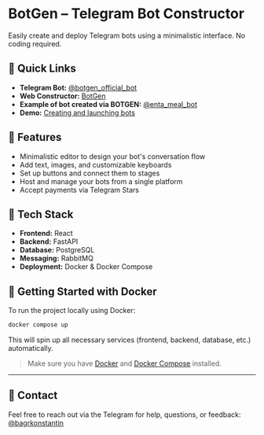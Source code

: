 # BotGen – Telegram Bot Constructor

Easily create and deploy Telegram bots using a minimalistic interface. No coding required.

## 🔗 Quick Links

- **Telegram Bot:** [@botgen_official_bot](https://t.me/botgen_official_bot)
- **Web Constructor:** [BotGen](https://botgen-constructor.ru/)
- **Example of bot created via BOTGEN:** [@enta_meal_bot](https://t.me/enta_meal_bot)
- **Demo:** [Creating and launching bots](https://drive.google.com/drive/folders/1ZoINBeVHTevKBESc9z5x0CJcJsqsM5lF?usp=sharing)

## 🚀 Features

- Minimalistic editor to design your bot's conversation flow
- Add text, images, and customizable keyboards
- Set up buttons and connect them to stages
- Host and manage your bots from a single platform
- Accept payments via Telegram Stars

## 🧱 Tech Stack

- **Frontend:** React
- **Backend:** FastAPI
- **Database:** PostgreSQL
- **Messaging:** RabbitMQ
- **Deployment:** Docker & Docker Compose

## 🐳 Getting Started with Docker

To run the project locally using Docker:

```bash
docker compose up
```

This will spin up all necessary services (frontend, backend, database, etc.) automatically.

> Make sure you have [Docker](https://docs.docker.com/get-docker/) and [Docker Compose](https://docs.docker.com/compose/install/) installed.

---

## 💬 Contact

Feel free to reach out via the Telegram for help, questions, or feedback: [@bagrkonstantin](https://t.me/bagrkonstantin)
